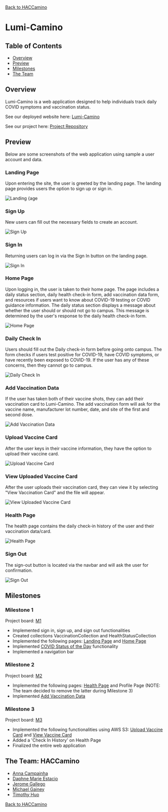 [Back to HACCamino](../index.md)
# Lumi-Camino
## Table of Contents
* [Overview](#overview)
* [Preview](#preview)
* [Milestones](#milestones)
* [The Team](#the-team-haccamino)

## Overview
Lumi-Camino is a web application designed to help individuals track daily COVID symptoms and vaccination status.

See our deployed website here: [Lumi-Camino](https://lumi-camino.meteorapp.com/#/)

See our project here: [Project Repository](https://github.com/HACC-Camino/HACC-Camino)

## Preview
Below are some screenshots of the web application using sample a user account and data.
### Landing Page
Upon entering the site, the user is greeted by the landing page. The landing page provides users the option to sign up or sign in.

![Landing {age](../images/lumi-camino/landing-m3.png)

### Sign Up
New users can fill out the necessary fields to create an account.

![Sign Up](../images/lumi-camino/signup-m3.png)

### Sign In
Returning users can log in via the Sign In button on the landing page.

![Sign In](../images/lumi-camino/signin-m3.png)

### Home Page
Upon logging in, the user is taken to their home page. The page includes a daily status section, daily health check-in form, add vaccination data form, and resources if users want to know about COVID-19 testing or COVID guidance information. The daily status section displays a message about whether the user should or should not go to campus. This message is determined by the user's response to the daily health check-in form.

![Home Page](../images/lumi-camino/homepage-m3.png)

### Daily Check In
Users should fill out the Daily check-in form before going onto campus. The form checks if users test positive for COVID-19, have COVID symptoms, or have recently been exposed to COVID-19. If the user has any of these concerns, then they cannot go to campus.

![Daily Check In](../images/lumi-camino/dailycheckin-m3.png)

### Add Vaccination Data
If the user has taken both of their vaccine shots, they can add their vaccination card to Lumi-Camino. The add vaccination form will ask for the vaccine name, manufacturer lot number, date, and site of the first and second dose.

![Add Vaccination Data](../images/lumi-camino/addvaccine-m3.png)

### Upload Vaccine Card
After the user keys in their vaccine information, they have the option to upload their vaccine card.

![Upload Vaccine Card](../images/lumi-camino/uploadvaccine-m3.png)

### View Uploaded Vaccine Card
After the user uploads their vaccination card, they can view it by selecting "View Vaccination Card" and the file will appear.

![View Uploaded Vaccine Card](../images/lumi-camino/viewvaccinecard-m3.png)

### Health Page
The health page contains the daily check-in history of the user and their vaccination data/card.

![Health Page](../images/lumi-camino/healthpage-m3.png)

### Sign Out
The sign-out button is located via the navbar and will ask the user for confirmation.
        
![Sign Out](../images/lumi-camino/sign-out.png)

## Milestones
### Milestone 1
Project board: [M1](https://github.com/HACC-Camino/lumi-camino/projects/1)
* Implemented sign in, sign up, and sign out functionalities
* Created collections VaccinationCollection and HealthStatusCollection
* Implemented the following pages: [Landing Page](#landing-page) and [Home Page](#home-page)
* Implemented [COVID Status of the Day](#daily-check-in) functionality
* Implemented a navigation bar

### Milestone 2
Project board: [M2](https://github.com/HACC-Camino/lumi-camino/projects/2)
* Implemented the following pages: [Health Page](#health-page) and Profile Page (NOTE: The team decided to remove the latter during Milestone 3)
* Implemented [Add Vaccination Data](#add-vaccination-data)

### Milestone 3
Project board: [M3](https://github.com/HACC-Camino/lumi-camino/projects/3)
* Implemented the following functionalities using AWS S3: [Upload Vaccine Card](#upload-vaccine-card) and [View Vaccine Card](#view-uploaded-vaccine-card)
* Added a 'Check In History' on Health Page
* Finalized the entire web application

## The Team: HACCamino
- [Anna Campainha](https://github.com/annacampainha)
- [Daphne Marie Estacio](https://dmtapia.github.io)
- [Jerome Gallego](https://alohajerome.github.io)
- [Michael Gainey](https://github.com/micgainey)
- [Timothy Huo](https://github.com/timothyhuo1)

[Back to HACCamino](../index.md)